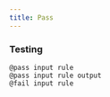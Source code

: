 ```yaml
---
title: Pass
---
```


### Testing

```gramat
@pass input rule
@pass input rule output
@fail input rule
```
